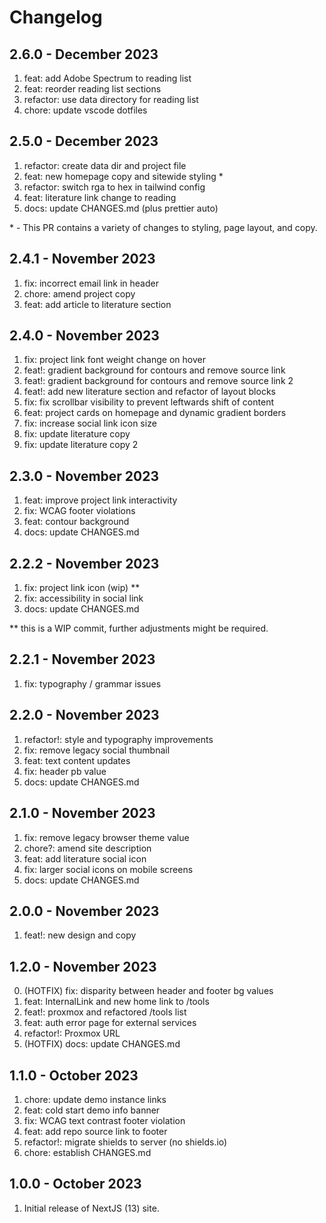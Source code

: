 # Changelog

## 2.6.0 - December 2023

1. feat: add Adobe Spectrum to reading list
2. feat: reorder reading list sections
3. refactor: use data directory for reading list
4. chore: update vscode dotfiles

## 2.5.0 - December 2023

1. refactor: create data dir and project file
2. feat: new homepage copy and sitewide styling \*
3. refactor: switch rga to hex in tailwind config
4. feat: literature link change to reading
5. docs: update CHANGES.md (plus prettier auto)

\* - This PR contains a variety of changes to styling, page layout, and copy.

## 2.4.1 - November 2023

1. fix: incorrect email link in header
2. chore: amend project copy
3. feat: add article to literature section

## 2.4.0 - November 2023

1. fix: project link font weight change on hover
2. feat!: gradient background for contours and remove source link
3. feat!: gradient background for contours and remove source link 2
4. feat!: add new literature section and refactor of layout blocks
5. fix: fix scrollbar visibility to prevent leftwards shift of content
6. feat: project cards on homepage and dynamic gradient borders
7. fix: increase social link icon size
8. fix: update literature copy
9. fix: update literature copy 2

## 2.3.0 - November 2023

1. feat: improve project link interactivity
2. fix: WCAG footer violations
3. feat: contour background
4. docs: update CHANGES.md

## 2.2.2 - November 2023

1. fix: project link icon (wip) \*\*
2. fix: accessibility in social link
3. docs: update CHANGES.md

\*\* this is a WIP commit, further adjustments might be required.

## 2.2.1 - November 2023

1. fix: typography / grammar issues

## 2.2.0 - November 2023

1. refactor!: style and typography improvements
2. fix: remove legacy social thumbnail
3. feat: text content updates
4. fix: header pb value
5. docs: update CHANGES.md

## 2.1.0 - November 2023

1. fix: remove legacy browser theme value
2. chore?: amend site description
3. feat: add literature social icon
4. fix: larger social icons on mobile screens
5. docs: update CHANGES.md

## 2.0.0 - November 2023

1. feat!: new design and copy

## 1.2.0 - November 2023

0. (HOTFIX) fix: disparity between header and footer bg values
1. feat: InternalLink and new home link to /tools
2. feat!: proxmox and refactored /tools list
3. feat: auth error page for external services
4. refactor!: Proxmox URL
5. (HOTFIX) docs: update CHANGES.md

## 1.1.0 - October 2023

1. chore: update demo instance links
2. feat: cold start demo info banner
3. fix: WCAG text contrast footer violation
4. feat: add repo source link to footer
5. refactor!: migrate shields to server (no shields.io)
6. chore: establish CHANGES.md

## 1.0.0 - October 2023

1. Initial release of NextJS (13) site.
